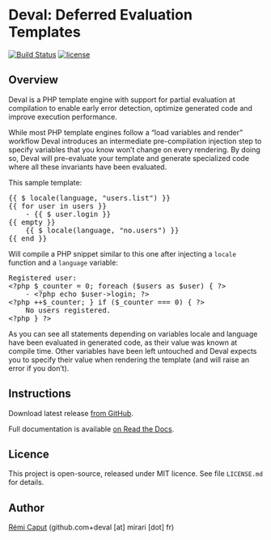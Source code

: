 Deval: Deferred Evaluation Templates
====================================

[![Build Status](https://travis-ci.org/r3c/deval.svg?branch=master)](https://travis-ci.org/r3c/deval)
[![license](https://img.shields.io/github/license/r3c/deval.svg)](https://opensource.org/licenses/MIT)

Overview
--------

Deval is a PHP template engine with support for partial evaluation at
compilation to enable early error detection, optimize generated code and
improve execution performance.

While most PHP template engines follow a “load variables and render” workflow
Deval introduces an intermediate pre-compilation injection step to specify
variables that you know won’t change on every rendering. By doing so, Deval
will pre-evaluate your template and generate specialized code where all these
invariants have been evaluated.

This sample template:

<pre>
{{ $ locale(language, "users.list") }}
{{ for user in users }}
    - {{ $ user.login }}
{{ empty }}
    {{ $ locale(language, "no.users") }}
{{ end }}
</pre>

Will compile a PHP snippet similar to this one after injecting a `locale`
function and a `language` variable:

<pre>
Registered user:
&lt;?php $_counter = 0; foreach ($users as $user) { ?&gt;
    - &lt;?php echo $user-&gt;login; ?&gt;
&lt;?php ++$_counter; } if ($_counter === 0) { ?&gt;
    No users registered.
&lt;?php } ?&gt;
</pre>    

As you can see all statements depending on variables locale and language have
been evaluated in generated code, as their value was known at compile time.
Other variables have been left untouched and Deval expects you to specify their
value when rendering the template (and will raise an error if you don’t).


Instructions
------------

Download latest release [from GitHub](https://github.com/r3c/deval/releases/download/1.1.0/deval-1.1.0.zip).

Full documentation is available [on Read the Docs](http://deval.readthedocs.io/).


Licence
-------

This project is open-source, released under MIT licence. See file `LICENSE.md`
for details.


Author
------

[Rémi Caput](http://remi.caput.fr/) (github.com+deval [at] mirari [dot] fr)
